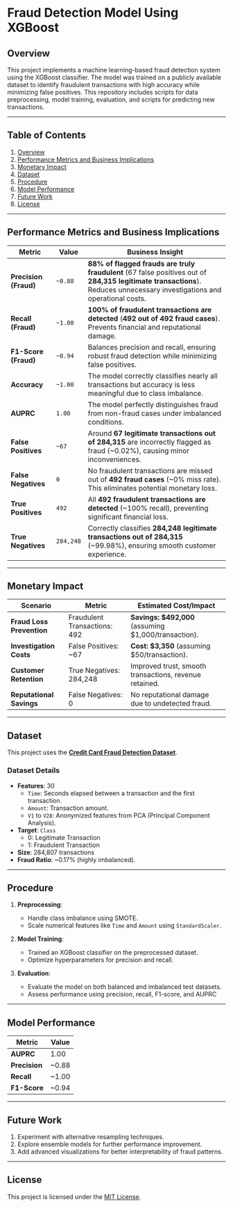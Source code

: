 

# **Fraud Detection Model Using XGBoost**

## **Overview**
This project implements a machine learning-based fraud detection system using the XGBoost classifier. The model was trained on a publicly available dataset to identify fraudulent transactions with high accuracy while minimizing false positives. This repository includes scripts for data preprocessing, model training, evaluation, and scripts for predicting new transactions.

---

## **Table of Contents**
1. [Overview](#overview)
2. [Performance Metrics and Business Implications](#performance-metrics-and-business-implications)
3. [Monetary Impact](#monetary-impact)
4. [Dataset](#dataset)
5. [Procedure](#Procedure)
7. [Model Performance](#model-performance)
8. [Future Work](#future-work)
9. [License](#license)

---

## **Performance Metrics and Business Implications**

| **Metric**            | **Value**         | **Business Insight**                                                                                           |
|------------------------|-------------------|----------------------------------------------------------------------------------------------------------------|
| **Precision (Fraud)**  | `~0.88`           | **88% of flagged frauds are truly fraudulent** (67 false positives out of **284,315 legitimate transactions**). Reduces unnecessary investigations and operational costs. |
| **Recall (Fraud)**     | `~1.00`           | **100% of fraudulent transactions are detected** (**492 out of 492 fraud cases**). Prevents financial and reputational damage. |
| **F1-Score (Fraud)**   | `~0.94`           | Balances precision and recall, ensuring robust fraud detection while minimizing false positives. |
| **Accuracy**           | `~1.00`           | The model correctly classifies nearly all transactions but accuracy is less meaningful due to class imbalance. |
| **AUPRC**              | `1.00`            | The model perfectly distinguishes fraud from non-fraud cases under imbalanced conditions. |
| **False Positives**    | `~67`             | Around **67 legitimate transactions out of 284,315** are incorrectly flagged as fraud (~0.02%), causing minor inconveniences. |
| **False Negatives**    | `0`               | No fraudulent transactions are missed out of **492 fraud cases** (~0% miss rate). This eliminates potential monetary loss. |
| **True Positives**     | `492`             | All **492 fraudulent transactions are detected** (~100% recall), preventing significant financial loss. |
| **True Negatives**     | `284,248`         | Correctly classifies **284,248 legitimate transactions out of 284,315** (~99.98%), ensuring smooth customer experience. |

---

## **Monetary Impact**

| **Scenario**            | **Metric**                  | **Estimated Cost/Impact**                             |
|--------------------------|----------------------------|------------------------------------------------------|
| **Fraud Loss Prevention**| Fraudulent Transactions: 492 | **Savings: $492,000** (assuming $1,000/transaction). |
| **Investigation Costs**  | False Positives: ~67        | **Cost: $3,350** (assuming $50/transaction).         |
| **Customer Retention**   | True Negatives: 284,248     | Improved trust, smooth transactions, revenue retained.|
| **Reputational Savings** | False Negatives: 0          | No reputational damage due to undetected fraud.      |

---

## **Dataset**

This project uses the **[Credit Card Fraud Detection Dataset](https://www.kaggle.com/datasets/mlg-ulb/creditcardfraud)**.

### **Dataset Details**
- **Features**: 30
  - `Time`: Seconds elapsed between a transaction and the first transaction.
  - `Amount`: Transaction amount.
  - `V1` to `V28`: Anonymized features from PCA (Principal Component Analysis).
- **Target**: `Class`
  - 0: Legitimate Transaction
  - 1: Fraudulent Transaction
- **Size**: 284,807 transactions
- **Fraud Ratio**: ~0.17% (highly imbalanced).

---

## **Procedure**

1. **Preprocessing**:
   - Handle class imbalance using SMOTE.
   - Scale numerical features like `Time` and `Amount` using `StandardScaler`.

2. **Model Training**:
   - Trained an XGBoost classifier on the preprocessed dataset.
   - Optimize hyperparameters for precision and recall.

3. **Evaluation**:
   - Evaluate the model on both balanced and imbalanced test datasets.
   - Assess performance using precision, recall, F1-score, and AUPRC

---

## **Model Performance**

| **Metric**        | **Value** |
|--------------------|-----------|
| **AUPRC**         | 1.00      |
| **Precision**      | ~0.88     |
| **Recall**         | ~1.00     |
| **F1-Score**       | ~0.94     |

---

## **Future Work**

1. Experiment with alternative resampling techniques.
2. Explore ensemble models for further performance improvement.
3. Add advanced visualizations for better interpretability of fraud patterns.

---

## **License**
This project is licensed under the [MIT License](LICENSE).
